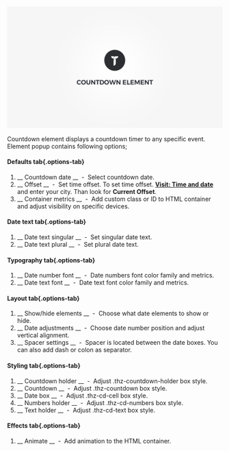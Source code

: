 <div class="thz-doc-image max">
<a class="thz-lightbox mfp-iframe" href="https://www.youtube.com/watch?v=HSNgDTqQUJI" data-mfp-title="Creatus WordPress Theme Countdown Element" data-modal-size="large">
	<img src="../../docs-media/splash-countdown-element.jpg" alt="Creatus WordPress Theme Countdown Element" />
</a>
</div>

Countdown element displays a countdown timer to any specific event. Element popup contains following options;

#### Defaults tab{.options-tab}
1. __ Countdown date __ &nbsp;-&nbsp; Select countdown date.
1. __ Offset __ &nbsp;-&nbsp; Set time offset. 	To set time offset. __[Visit: Time and date](https://www.timeanddate.com/time/zone/)__ and enter your city. Than look for __Current Offset__.
1. __ Container metrics __ &nbsp;-&nbsp; Add custom class or ID to HTML container and adjust visibility on specific devices.

#### Date text tab{.options-tab}
1. __ Date text singular __ &nbsp;-&nbsp; Set singular date text.
1. __ Date text plural __ &nbsp;-&nbsp; Set plural date text.

#### Typography tab{.options-tab}
1. __ Date number font __ &nbsp;-&nbsp; Date numbers font color family and metrics.
1. __ Date text font __ &nbsp;-&nbsp; Date text font color family and metrics.

#### Layout tab{.options-tab}
1. __ Show/hide elements __ &nbsp;-&nbsp; Choose what date elements to show or hide.
1. __ Date adjustments __ &nbsp;-&nbsp; Choose date number position and adjust vertical alignment.
1. __ Spacer settings __ &nbsp;-&nbsp; Spacer is located between the date boxes. You can also add dash or colon as separator.

#### Styling tab{.options-tab}
1. __ Countdown holder __ &nbsp;-&nbsp; Adjust .thz-countdown-holder box style.
1. __ Countdown __ &nbsp;-&nbsp; Adjust .thz-countdown box style.
1. __ Date box __ &nbsp;-&nbsp; Adjust .thz-cd-cell box style.
1. __ Numbers holder __ &nbsp;-&nbsp; Adjust .thz-cd-numbers box style.
1. __ Text holder __ &nbsp;-&nbsp; Adjust .thz-cd-text box style.

#### Effects tab{.options-tab}
1. __ Animate __ &nbsp;-&nbsp; Add animation to the HTML container.